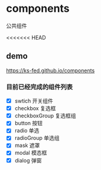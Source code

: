 # components
公共组件

<<<<<<< HEAD
## demo 
https://ks-fed.github.io/components
### 目前已经完成的组件列表
+[X] swtich 开关组件
+[X] checkbox 复选框
+[X] checkboxGroup 复选框组
+[X] button 按钮
+[X] radio 单选
+[X] radioGroup 单选组
+[X] mask 遮罩
+[X] modal 模态框
+[X] dialog 弹窗
